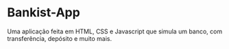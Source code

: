 # Bankist-App
Uma aplicação feita em HTML, CSS e Javascript que simula um banco, com transferência, depósito e muito mais.
